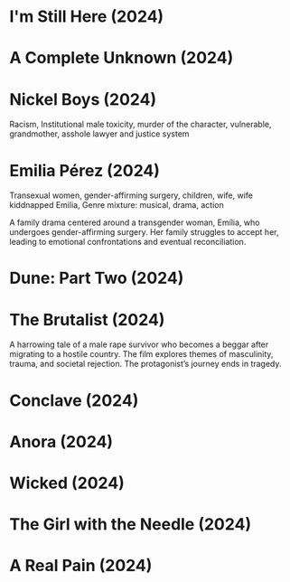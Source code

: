 # I'm Still Here (2024)

# A Complete Unknown (2024)

# Nickel Boys (2024)

Racism, Institutional male toxicity, murder of the character, vulnerable, grandmother, asshole lawyer and justice system

# Emilia Pérez (2024)

Transexual women, gender-affirming surgery, children, wife, wife kiddnapped Emilia,
Genre mixture: musical, drama, action

A family drama centered around a transgender woman, Emília, who undergoes gender-affirming surgery. Her family struggles to accept her, leading to emotional confrontations and eventual reconciliation.

# Dune: Part Two (2024)

# The Brutalist (2024)

A harrowing tale of a male rape survivor who becomes a beggar after migrating to a hostile country. The film explores themes of masculinity, trauma, and societal rejection. The protagonist’s journey ends in tragedy.

# Conclave (2024)

# Anora (2024)

# Wicked (2024)

# The Girl with the Needle (2024)

# A Real Pain (2024)
